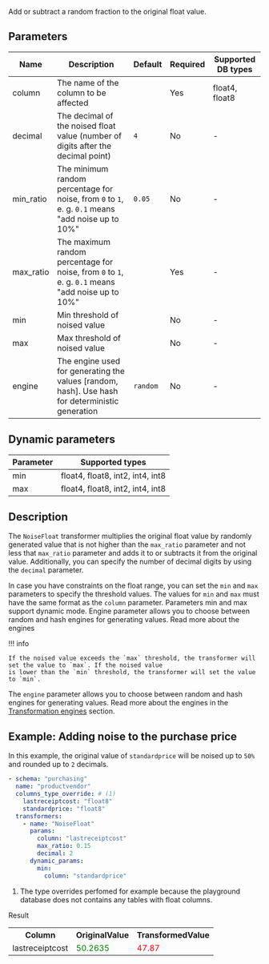 Add or subtract a random fraction to the original float value.

## Parameters

| Name      | Description                                                                                       | Default  | Required | Supported DB types |
|-----------|---------------------------------------------------------------------------------------------------|----------|----------|--------------------|
| column    | The name of the column to be affected                                                             |          | Yes      | float4, float8     |
| decimal   | The decimal of the noised float value (number of digits after the decimal point)                  | `4`      | No       | -                  |
| min_ratio | The minimum random percentage for noise, from `0` to `1`, e. g. `0.1` means "add noise up to 10%" | `0.05`   | No       | -                  |
| max_ratio | The maximum random percentage for noise, from `0` to `1`, e. g. `0.1` means "add noise up to 10%" |          | Yes      | -                  |
| min       | Min threshold of noised value                                                                     |          | No       | -                  |
| max       | Max threshold of noised value                                                                     |          | No       | -                  |
| engine    | The engine used for generating the values [random, hash]. Use hash for deterministic generation   | `random` | No       | -                  |

## Dynamic parameters

| Parameter | Supported types                  |
|-----------|----------------------------------|
| min       | float4, float8, int2, int4, int8 |
| max       | float4, float8, int2, int4, int8 |

## Description

The `NoiseFloat` transformer multiplies the original float value by randomly generated value that is not higher than
the `max_ratio` parameter and not less that `max_ratio` parameter and adds it to or subtracts it from the original
value. Additionally, you can specify the number of decimal digits by using the `decimal` parameter.

In case you have constraints on the float range, you can set the `min` and `max` parameters to specify the threshold
values. The values for `min` and `max` must have the same format as the `column` parameter. Parameters min and max
support dynamic mode. Engine parameter allows you to choose between random and hash engines for generating values. Read
more about the engines

!!! info

    If the noised value exceeds the `max` threshold, the transformer will set the value to `max`. If the noised value
    is lower than the `min` threshold, the transformer will set the value to `min`.

The `engine` parameter allows you to choose between random and hash engines for generating values. Read more about the
engines in the [Transformation engines](../transformation_engines.md) section.

## Example: Adding noise to the purchase price

In this example, the original value of `standardprice` will be noised up to `50%` and rounded up to `2` decimals.

``` yaml title="NoiseFloat transformer example"
- schema: "purchasing"
  name: "productvendor"
  columns_type_override: # (1)
    lastreceiptcost: "float8"
    standardprice: "float8"
  transformers:
    - name: "NoiseFloat"
      params:
        column: "lastreceiptcost"
        max_ratio: 0.15
        decimal: 2
      dynamic_params:
        min:
          column: "standardprice"
```

1. The type overrides perfomed for example because the playground database does not contains any tables with float
   columns.

Result

<table>
<tr>
<th>Column</th><th>OriginalValue</th><th>TransformedValue</th>
</tr>
<tr>
<td>lastreceiptcost</td><td><span style="color:green">50.2635</span></td><td><span style="color:red">47.87</span></td>
</tr>
</table>

